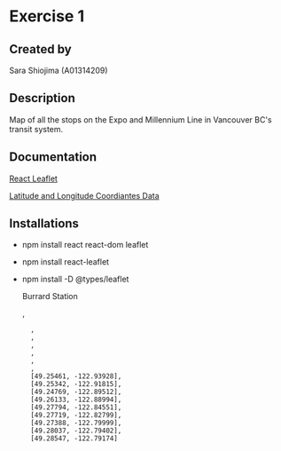 # Exercise 1

## Created by

Sara Shiojima (A01314209)

## Description

Map of all the stops on the Expo and Millennium Line in Vancouver BC's transit system.

## Documentation

[React Leaflet](https://react-leaflet.js.org/)

[Latitude and Longitude Coordiantes Data](https://mapcarta.com/N5324432723)

## Installations
- npm install react react-dom leaflet
- npm install react-leaflet

- npm install -D @types/leaflet






  <Marker position={} icon={icon}>
            <Popup>
                Burrard Station
           </Popup>
        </Marker>



  ,
       
        ,
        ,
        ,
        ,
        ,
        ,
        [49.25461, -122.93928],
        [49.25342, -122.91815],
        [49.24769, -122.89512],
        [49.26133, -122.88994],
        [49.27794, -122.84551],
        [49.27719, -122.82799],
        [49.27388, -122.79999],
        [49.28037, -122.79402],
        [49.28547, -122.79174]